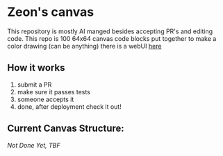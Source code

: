 # Zeon's canvas

This repository is mostly AI manged besides accepting PR's and editing code. 
This repo is 100 64x64 canvas code blocks put together to make a color drawing (can be anything)
there is a webUI [here](https://zeoncanvas.saahild.com)


## How it works
1. submit a PR
2. make sure it passes tests
3. someone accepts it
4. done, after deployment check it out!


## Current Canvas Structure:
*Not Done Yet, TBF*